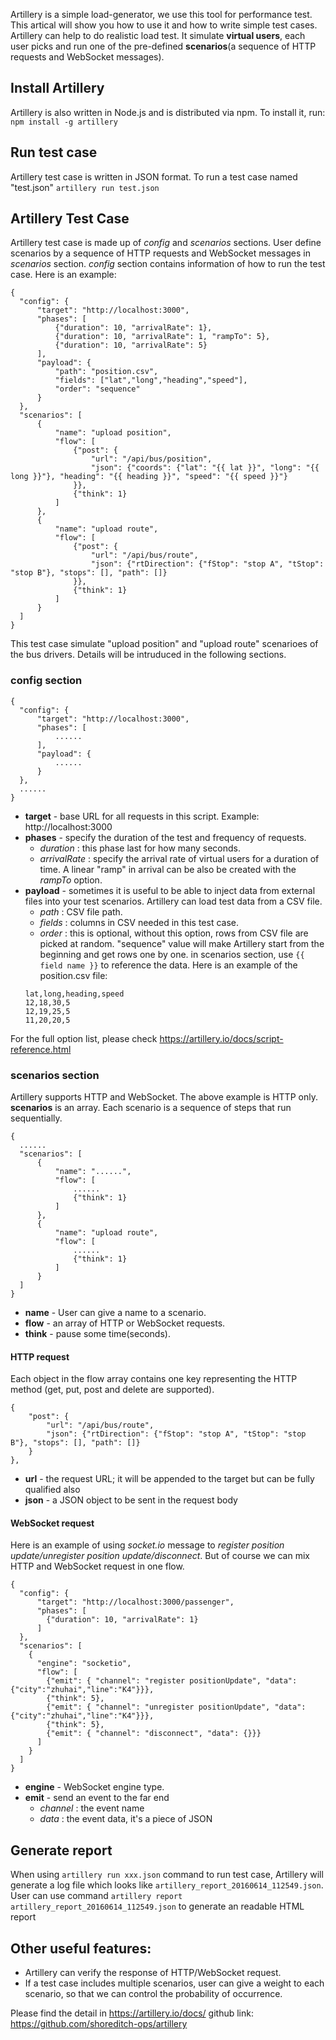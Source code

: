 Artillery is a simple load-generator, we use this tool for performance test. This artical will show you how to use it and how to write simple test cases.
Artillery can help to do realistic load test. It simulate **virtual users**, each user picks and run one of the pre-defined **scenarios**(a sequence of HTTP requests and WebSocket messages).

## Install Artillery
Artillery is also written in Node.js and is distributed via npm. To install it, run:
`npm install -g artillery`

## Run test case
Artillery test case is written in JSON format. To run a test case named "test.json"
`artillery run test.json`

## Artillery Test Case
Artillery test case is made up of *config* and *scenarios* sections.
User define scenarios by a sequence of HTTP requests and WebSocket messages in *scenarios* section. *config* section contains information of how to run the test case.
Here is an example:
```
{
  "config": {
      "target": "http://localhost:3000",
      "phases": [
          {"duration": 10, "arrivalRate": 1},
          {"duration": 10, "arrivalRate": 1, "rampTo": 5},
          {"duration": 10, "arrivalRate": 5}
      ],
      "payload": {
          "path": "position.csv",
          "fields": ["lat","long","heading","speed"],
          "order": "sequence"
      }
  },
  "scenarios": [
      {
          "name": "upload position",
          "flow": [
              {"post": {
                  "url": "/api/bus/position",
                  "json": {"coords": {"lat": "{{ lat }}", "long": "{{ long }}"}, "heading": "{{ heading }}", "speed": "{{ speed }}"}
              }},
              {"think": 1}
          ]
      },
      {
          "name": "upload route",
          "flow": [
              {"post": {
                  "url": "/api/bus/route",
                  "json": {"rtDirection": {"fStop": "stop A", "tStop": "stop B"}, "stops": [], "path": []}
              }},
              {"think": 1}
          ]
      }
  ]
}
```
This test case simulate "upload position" and "upload route" scenarioes of the bus drivers. Details will be intruduced in the following sections.
### config section
```
{
  "config": {
      "target": "http://localhost:3000",
      "phases": [
          ......
      ],
      "payload": {
          ......
      }
  },
  ......
}
```

* **target** - base URL for all requests in this script. Example: http://localhost:3000
* **phases** - specify the duration of the test and frequency of requests.
    * *duration* : this phase last for how many seconds.
    * *arrivalRate* : specify the arrival rate of virtual users for a duration of time. A linear "ramp" in arrival can be also be created with the *rampTo* option.
* **payload** - sometimes it is useful to be able to inject data from external files into your test scenarios. Artillery can load test data from a CSV file.
    * *path* : CSV file path.
    * *fields* : columns in CSV needed in this test case.
    * *order* : this is optional, without this option, rows from CSV file are picked at random. "sequence" value will make Artillery start from the beginning and get rows one by one.
    in scenarios section, use `{{ field name }}` to reference the data.
    Here is an example of the position.csv file:
    ```
    lat,long,heading,speed
    12,18,30,5
    12,19,25,5
    11,20,20,5
    ```

For the full option list, please check https://artillery.io/docs/script-reference.html

### scenarios section
Artillery supports HTTP and WebSocket. The above example is HTTP only. **scenarios** is an array. Each scenario is a sequence of steps that run sequentially.
```
{
  ......
  "scenarios": [
      {
          "name": "......",
          "flow": [
              ......
              {"think": 1}
          ]
      },
      {
          "name": "upload route",
          "flow": [
              ......
              {"think": 1}
          ]
      }
  ]
}
```

* **name** - User can give a name to a scenario.
* **flow** - an array of HTTP or WebSocket requests.
* **think** - pause some time(seconds).

#### HTTP request
Each object in the flow array contains one key representing the HTTP method (get, put, post and delete are supported).
```
{
	"post": {
        "url": "/api/bus/route",
        "json": {"rtDirection": {"fStop": "stop A", "tStop": "stop B"}, "stops": [], "path": []}
    }
},
```

* **url** - the request URL; it will be appended to the target but can be fully qualified also
* **json** - a JSON object to be sent in the request body

#### WebSocket request
Here is an example of using *socket.io* message to *register position update/unregister position update/disconnect*.
But of course we can mix HTTP and WebSocket request in one flow.
```
{
  "config": {
      "target": "http://localhost:3000/passenger",
      "phases": [
        {"duration": 10, "arrivalRate": 1}
      ]
  },
  "scenarios": [
    {
      "engine": "socketio",
      "flow": [
        {"emit": { "channel": "register positionUpdate", "data": {"city":"zhuhai","line":"K4"}}},
        {"think": 5},
        {"emit": { "channel": "unregister positionUpdate", "data": {"city":"zhuhai","line":"K4"}}},
        {"think": 5},
        {"emit": { "channel": "disconnect", "data": {}}}
      ]
    }
  ]
}
```

* **engine** - WebSocket engine type.
* **emit** - send an event to the far end
    * *channel* : the event name
    * *data* : the event data, it's a piece of JSON 

## Generate report
When using `artillery run xxx.json` command to run test case, Artillery will generate a log file which looks like `artillery_report_20160614_112549.json`. 
User can use command `artillery report artillery_report_20160614_112549.json` to generate an readable HTML report

## Other useful features:
* Artillery can verify the response of HTTP/WebSocket request.
* If a test case includes multiple scenarios, user can give a weight to each scenario, so that we can control the probability of occurrence.

Please find the detail in https://artillery.io/docs/
github link: https://github.com/shoreditch-ops/artillery
